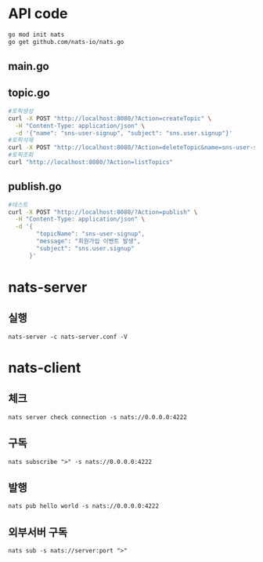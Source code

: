 # API code
```bash
go mod init nats
go get github.com/nats-io/nats.go
```
## main.go 
## topic.go
```bash
#토픽생성
curl -X POST "http://localhost:8080/?Action=createTopic" \
  -H "Content-Type: application/json" \
  -d '{"name": "sns-user-signup", "subject": "sns.user.signup"}'
#토픽삭제
curl -X POST "http://localhost:8080/?Action=deleteTopic&name=sns-user-signup"
#토픽조회
curl "http://localhost:8080/?Action=listTopics"
```

## publish.go
```bash
#테스트
curl -X POST "http://localhost:8080/?Action=publish" \
  -H "Content-Type: application/json" \
  -d '{
        "topicName": "sns-user-signup",
        "message": "회원가입 이벤트 발생",
        "subject": "sns.user.signup"
      }'
```

# nats-server
## 실행
`nats-server -c nats-server.conf -V`

# nats-client
## 체크
`nats server check connection -s nats://0.0.0.0:4222`
## 구독
`nats subscribe ">" -s nats://0.0.0.0:4222`
## 발행
`nats pub hello world -s nats://0.0.0.0:4222`
## 외부서버 구독
`nats sub -s nats://server:port ">"`